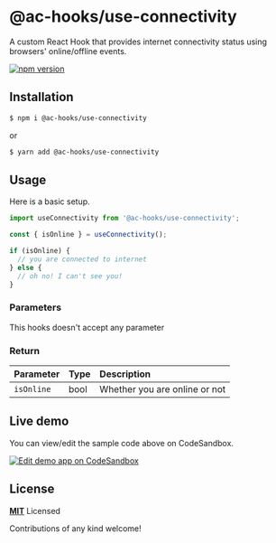 # @ac-hooks/use-connectivity

A custom React Hook that provides internet connectivity status using browsers' online/offline events.

[![npm version](https://badge.fury.io/js/%40ac-hooks%2Fuse-connectivity.svg)](https://badge.fury.io/js/%40ac-hooks%2Fuse-connectivity)

## Installation

```bash
$ npm i @ac-hooks/use-connectivity
```

or

```bash
$ yarn add @ac-hooks/use-connectivity
```

## Usage

Here is a basic setup.

```js
import useConnectivity from '@ac-hooks/use-connectivity';

const { isOnline } = useConnectivity();

if (isOnline) {
  // you are connected to internet
} else {
  // oh no! I can't see you!
}
```

### Parameters

This hooks doesn't accept any parameter

### Return

| Parameter   | Type          | Description |
| :---------- | :-------------|:---------------------- |
| `isOnline`  | bool          | Whether you are online or not|

## Live demo

You can view/edit the sample code above on CodeSandbox.

[![Edit demo app on CodeSandbox](https://codesandbox.io/static/img/play-codesandbox.svg)](https://codesandbox.io/s/j39z2m23z5)

## License

**[MIT](LICENSE)** Licensed

Contributions of any kind welcome!
